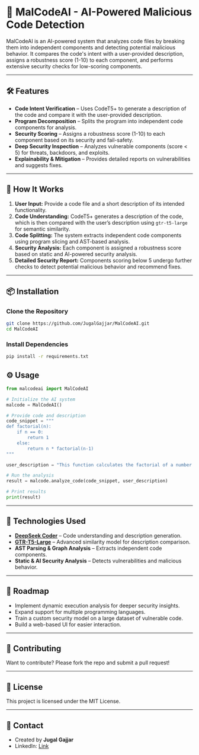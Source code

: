 # 🚀 MalCodeAI - AI-Powered Malicious Code Detection

MalCodeAI is an AI-powered system that analyzes code files by breaking them into independent components and detecting potential malicious behavior. It compares the code's intent with a user-provided description, assigns a robustness score (1-10) to each component, and performs extensive security checks for low-scoring components.

---

## 🛠 Features

- **Code Intent Verification** – Uses CodeT5+ to generate a description of the code and compare it with the user-provided description.  
- **Program Decomposition** – Splits the program into independent code components for analysis.  
- **Security Scoring** – Assigns a robustness score (1-10) to each component based on its security and fail-safety.  
- **Deep Security Inspection** – Analyzes vulnerable components (score < 5) for threats, backdoors, and exploits.  
- **Explainability & Mitigation** – Provides detailed reports on vulnerabilities and suggests fixes.  

---

## 📌 How It Works

1. **User Input:** Provide a code file and a short description of its intended functionality.  
2. **Code Understanding:** CodeT5+ generates a description of the code, which is then compared with the user’s description using `gtr-t5-large` for semantic similarity.  
3. **Code Splitting:** The system extracts independent code components using program slicing and AST-based analysis.  
4. **Security Analysis:** Each component is assigned a robustness score based on static and AI-powered security analysis.  
5. **Detailed Security Report:** Components scoring below 5 undergo further checks to detect potential malicious behavior and recommend fixes.  

---

## 📦 Installation

### Clone the Repository
```bash
git clone https://github.com/JugalGajjar/MalCodeAI.git
cd MalCodeAI
```

### Install Dependencies
```bash
pip install -r requirements.txt
```

## ⚙️ Usage

```python
from malcodeai import MalCodeAI

# Initialize the AI system
malcode = MalCodeAI()

# Provide code and description
code_snippet = """
def factorial(n):
    if n == 0:
        return 1
    else:
        return n * factorial(n-1)
"""

user_description = "This function calculates the factorial of a number."

# Run the analysis
result = malcode.analyze_code(code_snippet, user_description)

# Print results
print(result)
```

---

## 🧠 Technologies Used

- **[DeepSeek Coder](https://arxiv.org/abs/2401.14196)** – Code understanding and description generation.
- **[GTR-T5-Large](https://arxiv.org/abs/2112.07899)** – Advanced similarity model for description comparison.
- **AST Parsing & Graph Analysis** – Extracts independent code components.
- **Static & AI Security Analysis** – Detects vulnerabilities and malicious behavior.

---

## 📄 Roadmap

- Implement dynamic execution analysis for deeper security insights.
- Expand support for multiple programming languages.
- Train a custom security model on a large dataset of vulnerable code.
- Build a web-based UI for easier interaction.

---

## 🤝 Contributing

Want to contribute? Please fork the repo and submit a pull request!

---

## 🐜 License

This project is licensed under the MIT License.

---

## 📩 Contact

- Created by **Jugal Gajjar**
- LinkedIn: [Link](https://www.linkedin.com/in/jugal-gajjar/)
